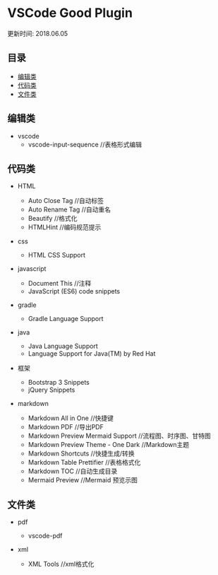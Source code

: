 # VSCode Good Plugin
更新时间: 2018.06.05

目录
---

<!-- TOC depthFrom:2 updateOnSave:true -->

- [编辑类](#编辑类)
- [代码类](#代码类)
- [文件类](#文件类)

<!-- /TOC -->


## 编辑类

+ vscode
    + vscode-input-sequence //表格形式编辑


## 代码类

+ HTML
    + Auto Close Tag //自动标签
    + Auto Rename Tag //自动重名
    + Beautify //格式化
    + HTMLHint //编码规范提示

+ css
    + HTML CSS Support

+ javascript
    + Document This //注释
    + JavaScript (ES6) code snippets

+ gradle
    + Gradle Language Support

+ java
    + Java Language Support
    + Language Support for Java(TM) by Red Hat

+ 框架
    + Bootstrap 3 Snippets
    + jQuery Snippets

+ markdown
    + Markdown All in One //快捷键
    + Markdown PDF //导出PDF
    + Markdown Preview Mermaid Support //流程图、时序图、甘特图
    + Markdown Preview Theme - One Dark //Markdown主题
    + Markdown Shortcuts //快捷生成/转换
    + Markdown Table Prettifier //表格格式化
    + Markdown TOC //自动生成目录
    + Mermaid Preview //Mermaid 预览示图

## 文件类

+ pdf
    + vscode-pdf

+ xml
    + XML Tools //xml格式化


